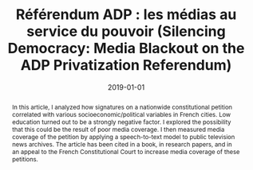 ---
title: "Référendum ADP : les médias au service du pouvoir (Silencing Democracy: Media Blackout on the ADP Privatization Referendum)"
collection: publications
paperurl: 'https://www.lemediatv.fr/emissions/2019/referendum-adp-les-medias-au-service-du-pouvoir-0z4S258wQWObV9CQ7R4jow'
link: https://www.lemediatv.fr/emissions/2019/referendum-adp-les-medias-au-service-du-pouvoir-0z4S258wQWObV9CQ7R4jow
tags:
    - tag: Politics
      id: politics
      color: '#DB7093'
      text_color: '#ffffff'
    - tag: Data mining
      id: data-mining
      color: '#FFC0CB'
      text_color: '#000000'
type: press
date: 2019-01-01
venue: 'Le Média'
authors: <b>Gautheron L.</b>
abstract: "In this article, I analyzed how signatures on a nationwide constitutional petition correlated with various socioeconomic/political variables in French cities. Low education turned out to be a strongly negative factor. I explored the possibility that this could be the result of poor media coverage. I then measured media coverage of the petition by applying a speech-to-text model to public television news archives. The article has been cited in a book, in research papers, and in an appeal to the French Constitutional Court to increase media coverage of these petitions."
citation: ' Lucas Gautheron, &quot;Référendum ADP : les médias au service du pouvoir (Silencing Democracy: Media Blackout on the ADP Privatization Referendum).&quot; Le Média, 2019.'
---